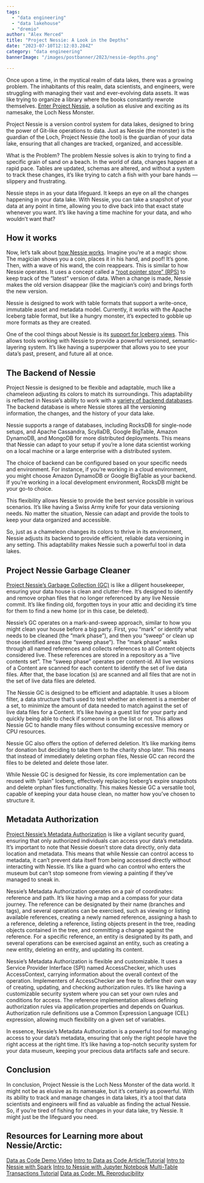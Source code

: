 ```yaml
---
tags:
  - "data engineering"
  - "data lakehouse"
  - "dremio"
author: "Alex Merced"
title: "Project Nessie: A Look in the Depths"
date: "2023-07-10T12:12:03.284Z"
category: "data engineering"
bannerImage: "/images/postbanner/2023/nessie-depths.png"

---
```


Once upon a time, in the mystical realm of data lakes, there was a growing problem. The inhabitants of this realm, data scientists, and engineers, were struggling with managing their vast and ever-evolving data assets. It was like trying to organize a library where the books constantly rewrote themselves. [Enter Project Nessie](https://projectnessie.org/), a solution as elusive and exciting as its namesake, the Loch Ness Monster.

Project Nessie is a version control system for data lakes, designed to bring the power of Git-like operations to data. Just as Nessie (the monster) is the guardian of the Loch, Project Nessie (the tool) is the guardian of your data lake, ensuring that all changes are tracked, organized, and accessible.

What is the Problem?
The problem Nessie solves is akin to trying to find a specific grain of sand on a beach. In the world of data, changes happen at a rapid pace. Tables are updated, schemas are altered, and without a system to track these changes, it’s like trying to catch a fish with your bare hands — slippery and frustrating.

Nessie steps in as your data lifeguard. It keeps an eye on all the changes happening in your data lake. With Nessie, you can take a snapshot of your data at any point in time, allowing you to dive back into that exact state whenever you want. It’s like having a time machine for your data, and who wouldn’t want that?

## How it works
Now, let’s talk about [how Nessie works](https://projectnessie.org/develop/spec/). Imagine you’re at a magic show. The magician shows you a coin, places it in his hand, and poof! It’s gone. Then, with a wave of his wand, the coin reappears. This is similar to how Nessie operates. It uses a concept called a [“root pointer store” (RPS)](https://projectnessie.org/tables/) to keep track of the “latest” version of data. When a change is made, Nessie makes the old version disappear (like the magician’s coin) and brings forth the new version.

Nessie is designed to work with table formats that support a write-once, immutable asset and metadata model. Currently, it works with the Apache Iceberg table format, but like a hungry monster, it’s expected to gobble up more formats as they are created.

One of the cool things about Nessie is its [support for Iceberg views](https://projectnessie.org/tables/views/). This allows tools working with Nessie to provide a powerful versioned, semantic-layering system. It’s like having a superpower that allows you to see your data’s past, present, and future all at once.

## The Backend of Nessie

Project Nessie is designed to be flexible and adaptable, much like a chameleon adjusting its colors to match its surroundings. This adaptability is reflected in Nessie’s ability to work with a [variety of backend databases](https://projectnessie.org/try/configuration/). The backend database is where Nessie stores all the versioning information, the changes, and the history of your data lake.

Nessie supports a range of databases, including RocksDB for single-node setups, and Apache Cassandra, ScyllaDB, Google BigTable, Amazon DynamoDB, and MongoDB for more distributed deployments. This means that Nessie can adapt to your setup if you’re a lone data scientist working on a local machine or a large enterprise with a distributed system.

The choice of backend can be configured based on your specific needs and environment. For instance, if you’re working in a cloud environment, you might choose Amazon DynamoDB or Google BigTable as your backend. If you’re working in a local development environment, RocksDB might be your go-to choice.

This flexibility allows Nessie to provide the best service possible in various scenarios. It’s like having a Swiss Army knife for your data versioning needs. No matter the situation, Nessie can adapt and provide the tools to keep your data organized and accessible.

So, just as a chameleon changes its colors to thrive in its environment, Nessie adjusts its backend to provide efficient, reliable data versioning in any setting. This adaptability makes Nessie such a powerful tool in data lakes.

## Project Nessie Garbage Cleaner

[Project Nessie’s Garbage Collection (GC)](https://projectnessie.org/features/gc-internals/) is like a diligent housekeeper, ensuring your data house is clean and clutter-free. It’s designed to identify and remove orphan files that no longer referenced by any live Nessie commit. It’s like finding old, forgotten toys in your attic and deciding it’s time for them to find a new home (or in this case, be deleted).

Nessie’s GC operates on a mark-and-sweep approach, similar to how you might clean your house before a big party. First, you “mark” or identify what needs to be cleaned (the “mark phase”), and then you “sweep” or clean up those identified areas (the “sweep phase”). The “mark phase” walks through all named references and collects references to all Content objects considered live. These references are stored in a repository as a “live contents set”. The “sweep phase” operates per content-id. All live versions of a Content are scanned for each content to identify the set of live data files. After that, the base location (s) are scanned and all files that are not in the set of live data files are deleted.

The Nessie GC is designed to be efficient and adaptable. It uses a bloom filter, a data structure that’s used to test whether an element is a member of a set, to minimize the amount of data needed to match against the set of live data files for a Content. It’s like having a guest list for your party and quickly being able to check if someone is on the list or not. This allows Nessie GC to handle many files without consuming excessive memory or CPU resources.

Nessie GC also offers the option of deferred deletion. It’s like marking items for donation but deciding to take them to the charity shop later. This means that instead of immediately deleting orphan files, Nessie GC can record the files to be deleted and delete those later.

While Nessie GC is designed for Nessie, its core implementation can be reused with “plain” Iceberg, effectively replacing Iceberg’s expire snapshots and delete orphan files functionality. This makes Nessie GC a versatile tool, capable of keeping your data house clean, no matter how you’ve chosen to structure it.

## Metadata Authorization

[Project Nessie’s Metadata Authorization](https://projectnessie.org/features/metadata_authorization/) is like a vigilant security guard, ensuring that only authorized individuals can access your data’s metadata. It’s important to note that Nessie doesn’t store data directly, only data location and metadata. This means that while Nessie can control access to metadata, it can’t prevent data itself from being accessed directly without interacting with Nessie. It’s like a guard who can control who enters the museum but can’t stop someone from viewing a painting if they’ve managed to sneak in.

Nessie’s Metadata Authorization operates on a pair of coordinates: reference and path. It’s like having a map and a compass for your data journey. The reference can be designated by their name (branches and tags), and several operations can be exercised, such as viewing or listing available references, creating a newly named reference, assigning a hash to a reference, deleting a reference, listing objects present in the tree, reading objects contained in the tree, and committing a change against the reference. For a specific reference, an entity is designated by its path, and several operations can be exercised against an entity, such as creating a new entity, deleting an entity, and updating its content.

Nessie’s Metadata Authorization is flexible and customizable. It uses a Service Provider Interface (SPI) named AccessChecker, which uses AccessContext, carrying information about the overall context of the operation. Implementers of AccessChecker are free to define their own way of creating, updating, and checking authorization rules. It’s like having a customizable security system where you can set your own rules and conditions for access. The reference implementation allows defining authorization rules via application.properties and depends on Quarkus. Authorization rule definitions use a Common Expression Language (CEL) expression, allowing much flexibility on a given set of variables.

In essence, Nessie’s Metadata Authorization is a powerful tool for managing access to your data’s metadata, ensuring that only the right people have the right access at the right time. It’s like having a top-notch security system for your data museum, keeping your precious data artifacts safe and secure.

## Conclusion

In conclusion, Project Nessie is the Loch Ness Monster of the data world. It might not be as elusive as its namesake, but it’s certainly as powerful. With its ability to track and manage changes in data lakes, it’s a tool that data scientists and engineers will find as valuable as finding the actual Nessie. So, if you’re tired of fishing for changes in your data lake, try Nessie. It might just be the lifeguard you need.

## Resources for Learning more about Nessie/Arctic:

[Data as Code Demo Video](https://www.youtube.com/watch?v=JCpWfsu-liw&t=684s&pp=ygURRGF0YSBhcyBDb2RlIERlbW8%3D)
[Intro to Data as Code Article/Tutorial](https://www.dremio.com/blog/managing-data-as-code-with-dremio-arctic-easily-ensure-data-quality-in-your-data-lakehouse/)
[Intro to Nessie with Spark](https://www.dremio.com/blog/getting-started-with-project-nessie-apache-iceberg-and-apache-spark-using-docker/)
[Intro to Nessie with Jupyter Notebook](https://www.dremio.com/blog/a-notebook-for-getting-started-with-project-nessie-apache-iceberg-and-apache-spark/)
[Multi-Table Transactions Tutorial](https://www.dremio.com/blog/multi-table-transactions-on-the-lakehouse-enabled-by-dremio-arctic/)
[Data as Code: ML Reproducibility](https://www.dremio.com/blog/managing-data-as-code-with-dremio-arctic-support-machine-learning-experimentation-in-your-data-lakehouse/)